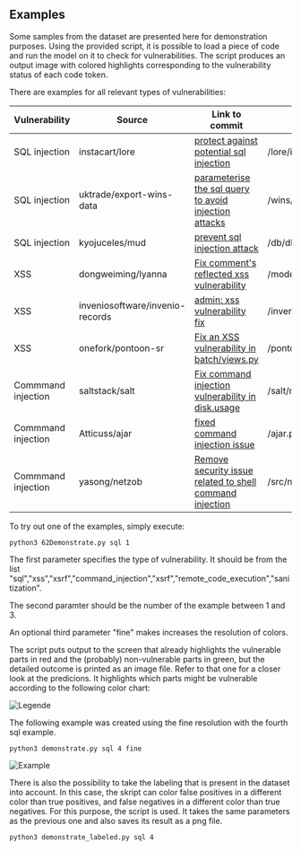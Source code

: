 
## Examples

Some samples from the dataset are presented here for demonstration purposes. Using the provided script, it is possible to load a piece of code and run the model on it to check for vulnerabilities. The script produces an output image with colored highlights corresponding to the vulnerability status of each code token.

There are examples for all relevant types of vulnerabilities:

| Vulnerability        | Source  | Link to commit   | Changed file | Example file |
| ---------------------|-------- |------------------| -------------| -------------|
| SQL injection | instacart/lore| [protect against potential sql injection](https://github.com/instacart/lore/commit/a0a5fd945a8bf128d4b9fb6a3ebc6306f82fa4d0) | /lore/io/connection.py | sql-1.py |
| SQL injection | uktrade/export-wins-data | [parameterise the sql query to avoid injection attacks ](https://github.com/uktrade/export-wins-data/commit/307587cc00d2290a433bf74bd305aecffcbb05a2) | /wins/views/flat_csv.py | sql-2.py |
| SQL injection | kyojuceles/mud| [prevent sql injection attack](https://github.com/kyojuceles/mud/commit/47f5aa6aa2e82de7ce2a440aea870958edf0ae77) | /db/db_processor_mysql.py | sql-3.py |
| XSS | dongweiming/lyanna | [Fix comment's reflected xss vulnerability](https://github.com/dongweiming/lyanna/commit/fcefac79e4b7601e81a3b3fe0ad26ab18ee95d7d) | /models/comment.py | xss-1.py |
| XSS | inveniosoftware/invenio-records| [admin: xss vulnerability fix](https://github.com/inveniosoftware/invenio-records/commit/361def20617cde5a1897c2e81b70bfadaabae608) | /invenio_records/admin.py | xss-2.py |
| XSS | onefork/pontoon-sr | [Fix an XSS vulnerability in batch/views.py](https://github.com/onefork/pontoon-sr/commit/fc07ed9c68e08d41f74c078b4e7727f1a0888be8) | /pontoon/batch/views.py| xss-3.py |
| Commmand injection | saltstack/salt | [Fix command injection vulnerability in disk.usage ](https://github.com/saltstack/salt/commit/ebdef37b7e5d2b95a01d34b211c61c61da67e46a) | /salt/modules/disk.py | command_injection-1.py |
| Commmand injection | Atticuss/ajar | [fixed command injection issue](https://github.com/Atticuss/ajar/commit/5ed8aba271ad20e6168f2e3bd6c25ba89b84484f) |/ajar.py | command_injection-2.py |
| Commmand injection |yasong/netzob | [Remove security issue related to shell command injection](https://github.com/yasong/netzob/commit/557abf64867d715497979b029efedbd2777b912e) | /src/netzob/Simulator/Channels/RawEthernetClient.py | command_injection-3.py |



To try out one of the examples, simply execute:

```
python3 62Demonstrate.py sql 1
```

The first parameter specifies the type of vulnerability. It should be from the list "sql","xss","xsrf","command_injection","xsrf","remote_code_execution","sanitization".

The second paramter should be the number of the example between 1 and 3. 

An optional third parameter "fine" makes increases the resolution of colors. 

The script puts output to the screen that already highlights the vulnerable parts in red and the (probably) non-vulnerable parts in green, but the detailed outcome is printed as an image file. Refer to that one for a closer look at the predicions. It highlights which parts might be vulnerable according to the following color chart:

![Legende](https://github.com/LauraWartschinski/VulnerabilityDetection/blob/master/legende2.png)


The following example was created using the fine resolution with the fourth sql example.


```
python3 demonstrate.py sql 4 fine
```

![Example](https://github.com/LauraWartschinski/VulnerabilityDetection/blob/master/example.png)

There is also the possibility to take the labeling that is present in the dataset into account. In this case, the skript can color false positives in a different color than true positives, and false negatives in a different color than true negatives. For this purpose, the script is used. It takes the same parameters as the previous one and also saves its result as a png file.

```
python3 demonstrate_labeled.py sql 4 
```